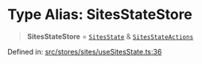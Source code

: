 # Type Alias: SitesStateStore

> **SitesStateStore** = [`SitesState`](../interfaces/SitesState.md) & [`SitesStateActions`](../interfaces/SitesStateActions.md)

Defined in: [src/stores/sites/useSitesState.ts:36](https://github.com/Nick2bad4u/Uptime-Watcher/blob/3cce0c3b352c8390536ca3c7399ece50a05faf18/src/stores/sites/useSitesState.ts#L36)
